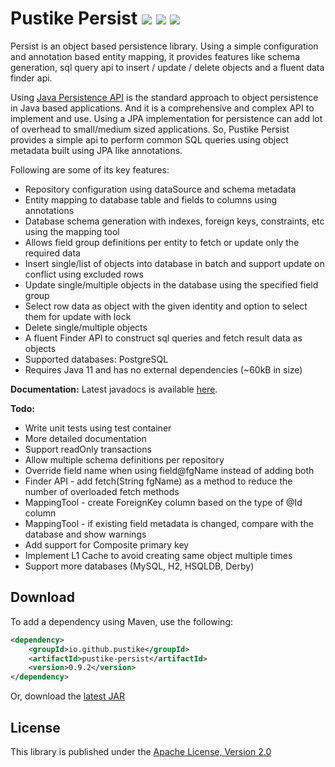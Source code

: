 Pustike Persist   [![][Maven Central img]][Maven Central] [![][Javadocs img]][Javadocs] [![][license img]][license]
===============
Persist is an object based persistence library. Using a simple configuration and annotation based entity mapping, it provides features like schema generation, sql query api to insert / update / delete objects and a fluent data finder api.

Using [Java Persistence API](https://en.wikipedia.org/wiki/Java_Persistence_API) is the standard approach to object persistence in Java based applications. And it is a comprehensive and complex API to implement and use. Using a JPA implementation for persistence can add lot of overhead to small/medium sized applications. So, Pustike Persist provides a simple api to perform common SQL queries using object metadata built using JPA like annotations.

Following are some of its key features:

* Repository configuration using dataSource and schema metadata
* Entity mapping to database table and fields to columns using annotations
* Database schema generation with indexes, foreign keys, constraints, etc using the mapping tool
* Allows field group definitions per entity to fetch or update only the required data
* Insert single/list of objects into database in batch and support update on conflict using excluded rows
* Update single/multiple objects in the database using the specified field group
* Select row data as object with the given identity and option to select them for update with lock
* Delete single/multiple objects
* A fluent Finder API to construct sql queries and fetch result data as objects 
* Supported databases: PostgreSQL
* Requires Java 11 and has no external dependencies (~60kB in size)

**Documentation:** Latest javadocs is available [here][Javadocs].

**Todo:**

* Write unit tests using test container
* More detailed documentation
* Support readOnly transactions
* Allow multiple schema definitions per repository
* Override field name when using field@fgName instead of adding both
* Finder API - add fetch(String fgName) as a method to reduce the number of overloaded fetch methods
* MappingTool - create ForeignKey column based on the type of @Id column
* MappingTool - if existing field metadata is changed, compare with the database and show warnings 
* Add support for Composite primary key
* Implement L1 Cache to avoid creating same object multiple times
* Support more databases (MySQL, H2, HSQLDB, Derby)

Download
--------
To add a dependency using Maven, use the following:
```xml
<dependency>
    <groupId>io.github.pustike</groupId>
    <artifactId>pustike-persist</artifactId>
    <version>0.9.2</version>
</dependency>
```
Or, download the [latest JAR](https://search.maven.org/remote_content?g=io.github.pustike&a=pustike-persist&v=LATEST)

License
-------
This library is published under the [Apache License, Version 2.0](https://www.apache.org/licenses/LICENSE-2.0)

[Maven Central]:https://maven-badges.herokuapp.com/maven-central/io.github.pustike/pustike-persist
[Maven Central img]:https://maven-badges.herokuapp.com/maven-central/io.github.pustike/pustike-persist/badge.svg

[Javadocs]:https://javadoc.io/doc/io.github.pustike/pustike-persist
[Javadocs img]:https://javadoc.io/badge/io.github.pustike/pustike-persist.svg

[license]:LICENSE
[license img]:https://img.shields.io/badge/license-Apache%202-blue.svg
